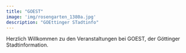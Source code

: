 ```yaml
---
title: "GOEST"
image: 'img/rosengarten_1380a.jpg'
description: "GOEttinger STadtinfo"
---
```

Herzlich Willkommen zu den Veranstaltungen bei GOEST, der Göttinger Stadtinformation.
